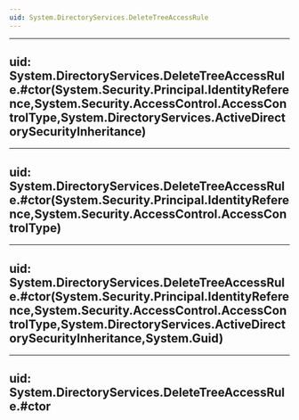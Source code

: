 ```yaml
---
uid: System.DirectoryServices.DeleteTreeAccessRule
---
```


---
uid: System.DirectoryServices.DeleteTreeAccessRule.#ctor(System.Security.Principal.IdentityReference,System.Security.AccessControl.AccessControlType,System.DirectoryServices.ActiveDirectorySecurityInheritance)
---

---
uid: System.DirectoryServices.DeleteTreeAccessRule.#ctor(System.Security.Principal.IdentityReference,System.Security.AccessControl.AccessControlType)
---

---
uid: System.DirectoryServices.DeleteTreeAccessRule.#ctor(System.Security.Principal.IdentityReference,System.Security.AccessControl.AccessControlType,System.DirectoryServices.ActiveDirectorySecurityInheritance,System.Guid)
---

---
uid: System.DirectoryServices.DeleteTreeAccessRule.#ctor
---
